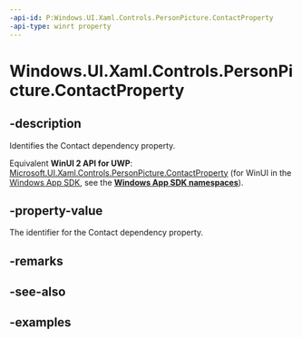 ```yaml
---
-api-id: P:Windows.UI.Xaml.Controls.PersonPicture.ContactProperty
-api-type: winrt property
---
```


<!-- Property syntax.
public DependencyProperty ContactProperty { get; }
-->

# Windows.UI.Xaml.Controls.PersonPicture.ContactProperty

## -description

Identifies the Contact dependency property.

Equivalent **WinUI 2 API for UWP**: [Microsoft.UI.Xaml.Controls.PersonPicture.ContactProperty](/windows/winui/api/microsoft.ui.xaml.controls.personpicture.contactproperty) (for WinUI in the [Windows App SDK](/windows/apps/windows-app-sdk/), see the **[Windows App SDK namespaces](/windows/windows-app-sdk/api/winrt/)**).

## -property-value

The identifier for the Contact dependency property.

## -remarks

## -see-also

## -examples


